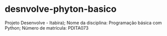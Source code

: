 # desnvolve-phyton-basico
Projeto Desenvolve - Itabira);
Nome da disciplina: Programação básica com Python;
Número de  matrícula:  PDITA073
